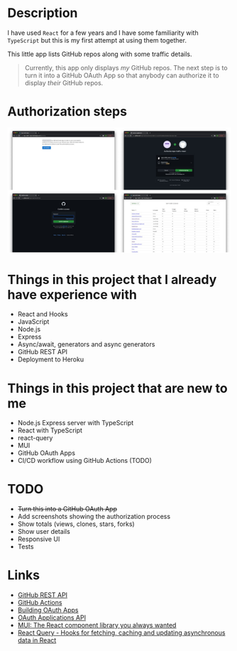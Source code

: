 # Description

I have used `React` for a few years and I have some familiarity with `TypeScript`
but this is my first attempt at using them together.

This little app lists GitHub repos along with some traffic details.

> Currently, this app only displays _my_ GitHub repos.
> The next step is to turn it into a GitHub OAuth App so that anybody can authorize
> it to display _their_ GitHub repos.

# Authorization steps

![Authorization steps](screenshots/collage.jpg)

# Things in this project that I already have experience with

* React and Hooks
* JavaScript
* Node.js
* Express
* Async/await, generators and async generators
* GitHub REST API
* Deployment to Heroku

# Things in this project that are new to me

* Node.js Express server with TypeScript
* React with TypeScript
* react-query
* MUI
* GitHub OAuth Apps
* CI/CD workflow using GitHub Actions (TODO)

# TODO

* ~~Turn this into a GitHub OAuth App~~
* Add screenshots showing the authorization process
* Show totals (views, clones, stars, forks)
* Show user details
* Responsive UI
* Tests

# Links

* [GitHub REST API](https://docs.github.com/en/rest)
* [GitHub Actions](https://github.com/features/actions)
* [Building OAuth Apps](https://docs.github.com/en/developers/apps/building-oauth-apps)
* [OAuth Applications API](https://docs.github.com/en/rest/reference/apps#oauth-applications-api)
* [MUI: The React component library you always wanted](https://mui.com/)
* [React Query - Hooks for fetching, caching and updating asynchronous data in React](https://react-query.tanstack.com/)
